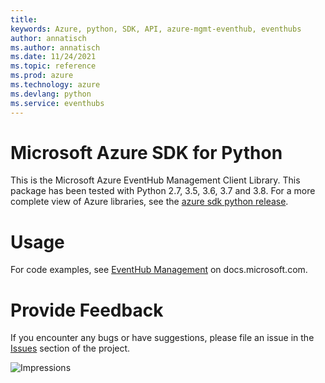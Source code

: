 ```yaml
---
title: 
keywords: Azure, python, SDK, API, azure-mgmt-eventhub, eventhubs
author: annatisch
ms.author: annatisch
ms.date: 11/24/2021
ms.topic: reference
ms.prod: azure
ms.technology: azure
ms.devlang: python
ms.service: eventhubs
---
```


# Microsoft Azure SDK for Python

This is the Microsoft Azure EventHub Management Client Library.
This package has been tested with Python 2.7, 3.5, 3.6, 3.7 and 3.8.
For a more complete view of Azure libraries, see the [azure sdk python release](https://aka.ms/azsdk/python/all).


# Usage

For code examples, see [EventHub Management](https://docs.microsoft.com/python/api/overview/azure/event-hub?view=azure-python-preview)
on docs.microsoft.com.


# Provide Feedback

If you encounter any bugs or have suggestions, please file an issue in the
[Issues](https://github.com/Azure/azure-sdk-for-python/issues)
section of the project.


![Impressions](https://azure-sdk-impressions.azurewebsites.net/api/impressions/azure-sdk-for-python%2Fazure-mgmt-eventhub%2FREADME.png)

